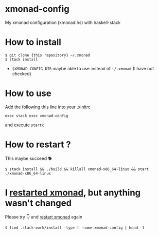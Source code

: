 # xmonad-config
My xmonad configuration (xmonad.hs) with haskell-stack


# How to install

```shell
$ git clone {this repository} ~/.xmonad
$ stack install
```

- `$XMONAD_CONFIG_DIR` maybe able to use instead of `~/.xmonad` (I have not checked)


# How to use
Add the following this line into your .xinitrc

```shell
exec stack exec xmonad-config
```

and execute `startx`


# How to restart ? <a name="xmonad-restart"></a>
This maybe succeed :dog2:

```console
$ stack install && ./build && killall xmonad-x86_64-linux && start ./xmonad-x86_64-linux
```


# I [restarted xmonad](#xmonad-restart), but anything wasn't changed
Please try :point_down: and [restart xmonad](#xmonad-restart) again

```shell-session
$ find .stack-work/install -type f -name xmonad-config | head -1
```
